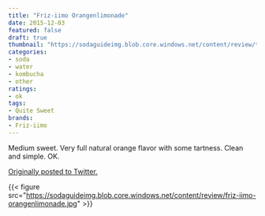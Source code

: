 ```yaml
---
title: "Friz-iimo Orangenlimonade"
date: 2015-12-03
featured: false
draft: true
thumbnail: "https://sodaguideimg.blob.core.windows.net/content/review/thumbs/friz-iimo-orangenlimonade.jpg"
categories:
- soda
- water
- kombucha
- other
ratings:
- ok
tags:
- Quite Sweet
brands:
- Friz-iimo
---
```


Medium sweet. Very full natural orange flavor with some tartness. Clean and simple. OK.

[Originally posted to Twitter.](https://twitter.com/Cavorter/status/672587671428972544)

{{< figure src="https://sodaguideimg.blob.core.windows.net/content/review/friz-iimo-orangenlimonade.jpg" >}}


